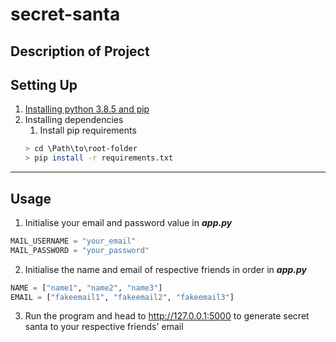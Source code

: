 # secret-santa

## Description of Project


## Setting Up
1. [Installing python 3.8.5 and pip](https://github.com/xfortisfye/303-see-other/blob/main/python-and-pip.md)
2. Installing dependencies
    1. Install pip requirements
    ```bash
    > cd \Path\to\root-folder
    > pip install -r requirements.txt
    ```
- - - -

## Usage
1. Initialise your email and password value in ***app.py***
```python
MAIL_USERNAME = "your_email"
MAIL_PASSWORD = "your_password"
```
2. Initialise the name and email of respective friends in order in ***app.py***
```python
NAME = ["name1", "name2", "name3"]
EMAIL = ["fakeemail1", "fakeemail2", "fakeemail3"]
```
3. Run the program and head to http://127.0.0.1:5000 to generate secret santa to your respective friends' email
